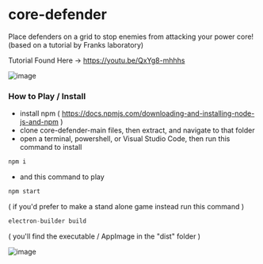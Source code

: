 # core-defender
Place defenders on a grid to stop enemies from attacking your power core! 
(based on a tutorial by Franks laboratory)

Tutorial Found Here ->
https://youtu.be/QxYg8-mhhhs

![image](https://user-images.githubusercontent.com/11281480/128648681-3f692876-b62f-487b-8421-e24ab42373f0.png)

### How to Play / Install
* install npm ( https://docs.npmjs.com/downloading-and-installing-node-js-and-npm )
* clone core-defender-main files, then extract, and navigate to that folder
* open a terminal, powershell, or Visual Studio Code, then run this command to install

```js
npm i
```
* and this command to play

```js
npm start
```

( if you'd prefer to make a stand alone game instead run this command )


```js
electron-builder build
```

( you'll find the executable / AppImage in the "dist" folder )

![image](https://user-images.githubusercontent.com/11281480/129467895-d1a41b19-8c03-45cc-8823-b72a0827d180.png)




